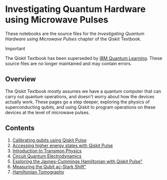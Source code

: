 # Investigating Quantum Hardware using Microwave Pulses

These notebooks are the source files for the _Investigating Quantum Hardware
using Microwave Pulses_ chapter of the Qiskit Textbook.

> [!IMPORTANT]
> The Qiskit Textbook has been superseded by [IBM Quantum
> Learning](https://learning.quantum-computing.ibm.com). These source files are
> no longer maintained and may contain errors.

## Overview

The Qiskit Textbook mostly assumes we have a quantum computer that can carry
out quantum operations, and doesn't worry about how the devices actually work.
These pages go a step deeper, exploring the physics of superconducting qubits,
and using Qiskit to program operations on these devices at the level of
microwave pulses.

## Contents

1. [Calibrating qubits using Qiskit Pulse](./calibrating-qubits-pulse.ipynb)
2. [Accessing higher energy states with Qiskit Pulse](./accessing_higher_energy_states.ipynb)
3. [Introduction to Transmon Physics](./transmon-physics.ipynb)
4. [Circuit Quantum Electrodynamics](./cQED-JC-SW.ipynb)
5. [Exploring the Jaynes-Cummings Hamiltonian with Qiskit Pulse"](./Jaynes-Cummings-model.ipynb)
6. [Measuring the Qubit ac-Stark Shift"](./ac-Stark-shift.ipynb)
7. [Hamiltonian Tomography](./hamiltonian-tomography.ipynb)
